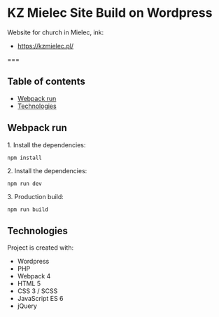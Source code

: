 # KZ Mielec Site Build on Wordpress

Website for church in Mielec, ink:
- https://kzmielec.pl/

===

## Table of contents
- [Webpack run](#Webpack-run)
- [Technologies](#Technologies)


## Webpack run
1\. Install the dependencies:

```
npm install
```
2\. Install the dependencies:

```
npm run dev
```
3\. Production build:

```
npm run build
```
## Technologies

Project is created with:

- Wordpress
- PHP 
- Webpack 4
- HTML 5
- CSS 3 / SCSS
- JavaScript ES 6
- jQuery
